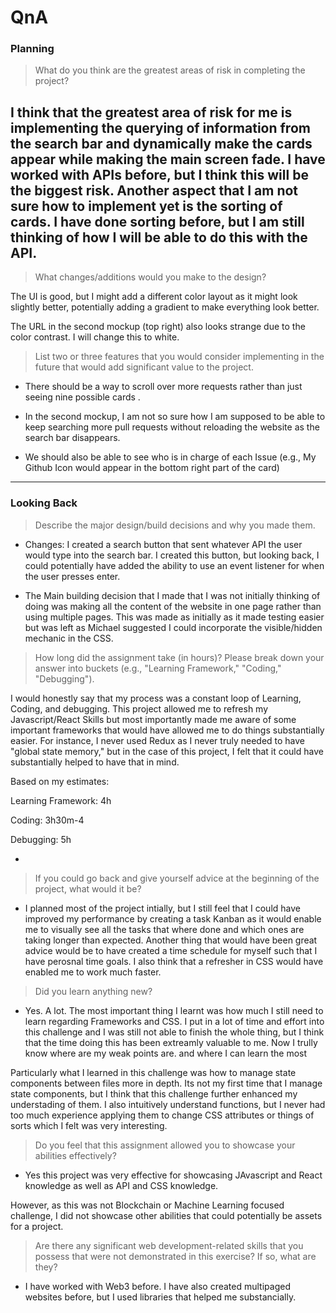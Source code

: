 # QnA

### Planning

> What do you think are the greatest areas of risk in completing the project?

I think that the greatest area of risk for me is implementing the querying of information from the search bar and dynamically make the cards appear while making the main screen fade. I have worked with APIs before, but I think this will be the biggest risk. Another aspect that I am not sure how to implement yet is the sorting of cards. I have done sorting before, but I am still thinking of how I will be able to do this with the API.
-

> What changes/additions would you make to the design?

The UI is good, but I might add a different color layout as it might look slightly better, potentially adding a gradient to make everything look better.

The URL in the second mockup (top right) also looks strange due to the color contrast. I will change this to white.

> List two or three features that you would consider implementing in the future that would add significant value to the project.

- There should  be a way to scroll over more requests rather than just seeing nine possible cards
.
- In the second mockup, I am not so sure how I am supposed to be able to keep searching more pull requests without reloading the website as the search bar disappears.

- We should also be able to see who is in charge of each Issue (e.g., My Github Icon would appear in the bottom right part of the card)
---

### Looking Back

> Describe the major design/build decisions and why you made them.

 - Changes: I created a search button that sent whatever API the user would type into the search bar. I created this button, but looking back, I could potentially have added the ability to use an event listener for when the user presses enter.

- The Main building decision that I made that I was not initially thinking of doing was making all the content of the website in one page rather than using multiple pages. This was made as initially as it made testing easier but was left as Michael suggested I could incorporate the visible/hidden mechanic in the CSS.

> How long did the assignment take (in hours)? Please break down your answer into buckets (e.g., "Learning Framework," "Coding," "Debugging").

I would honestly say that my process was a constant loop of Learning, Coding, and debugging. This project allowed me to refresh my Javascript/React Skills but most importantly made me aware of some important frameworks that would have allowed me to do things substantially easier. For instance, I never used Redux as I never truly needed to have "global state memory," but in the case of this project, I felt that it could have substantially helped to have that in mind.

Based on my estimates:

Learning Framework: 4h

Coding: 3h30m-4

Debugging: 5h

-

> If you could go back and give yourself advice at the beginning of the project, what would it be?

- I planned most of the project intially, but I still feel that I could have improved my performance by creating a task Kanban as it would enable me to visually see all the tasks that where done and which ones are taking longer than expected. Another thing that would have been great advice would be to have created a time schedule for myself such that I have perosnal time goals. I also think that a refresher in CSS would have enabled me to work much faster.

> Did you learn anything new?

- Yes. A lot. The most important thing I learnt was how much I still need to learn regarding Frameworks and CSS. I put in a lot of time and effort into this challenge and I was still not able to finish the whole thing, but I think that the time doing this has been extreamly valuable to me. Now I trully know where are my weak points are. and where I can learn the most

Particularly what I learned in this challenge was how to manage state components between files more in depth. Its not my first time that I manage state components, but I think that this challenge further enhanced my understading of them. I also intuitively understand functions, but I never had too much experience applying them to change CSS attributes or things of sorts which I felt was very interesting.

> Do you feel that this assignment allowed you to showcase your abilities effectively?

- Yes this project was very effective for showcasing JAvascript and React knowledge as well as API and CSS knowledge.

However, as this was not Blockchain or Machine Learning focused challenge, I did not showcase other abilities that could potentially be assets for a project.

> Are there any significant web development-related skills that you possess that were not demonstrated in this exercise? If so, what are they?

- I have worked with Web3 before. I have also created multipaged websites before, but I used libraries that helped me substancially.
